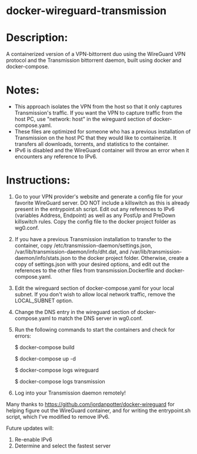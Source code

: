 # docker-wireguard-transmission
# Description:
A containerized version of a VPN-bittorrent duo using the WireGuard VPN protocol and the Transmission bittorrent daemon, built using docker and docker-compose.

# Notes:
- This approach isolates the VPN from the host so that it only captures Transmission's traffic. If you want the VPN to capture traffic from the host PC, use "network: host" in the wireguard section of docker-compose.yaml.
- These files are optimized for someone who has a previous installation of Transmission on the host PC that they would like to containerize. It transfers all downloads, torrents, and statistics to the container.
- IPv6 is disabled and the WireGuard container will throw an error when it encounters any reference to IPv6.

# Instructions: 
1. Go to your VPN provider's website and generate a config file for your favorite WireGuard server. DO NOT include a killswitch as this is already present in the entrypoint.sh script. Edit out any references to IPv6 (variables Address, Endpoint) as well as any PostUp and PreDown killswitch rules. Copy the config file to the docker project folder as wg0.conf.
2. If you have a previous Transmission installation to transfer to the container, copy /etc/transmission-daemon/settings.json, /var/lib/transmission-daemon/info/dht.dat, and /var/lib/transmission-daemon/info/stats.json to the docker project folder. Otherwise, create a copy of settings.json with your desired options, and edit out the references to the other files from transmission.Dockerfile and docker-compose.yaml. 
3. Edit the wireguard section of docker-compose.yaml for your local subnet. If you don't wish to allow local network traffic, remove the LOCAL_SUBNET option.
4. Change the DNS entry in the wireguard section of docker-compose.yaml to match the DNS server in wg0.conf.
5. Run the following commands to start the containers and check for errors:

    $ docker-compose build
    
    $ docker-compose up -d
    
    $ docker-compose logs wireguard
    
    $ docker-compose logs transmission

6. Log into your Transmission daemon remotely!

Many thanks to https://github.com/jordanpotter/docker-wireguard for helping figure out the WireGuard container, and for writing the entrypoint.sh script, which I've modified to remove IPv6.

Future updates will:
1. Re-enable IPv6
2. Determine and select the fastest server
